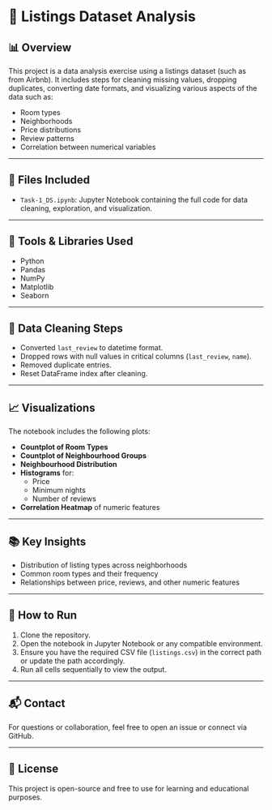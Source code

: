 # 🏡 Listings Dataset Analysis

## 📊 Overview

This project is a data analysis exercise using a listings dataset (such as from Airbnb). It includes steps for cleaning missing values, dropping duplicates, converting date formats, and visualizing various aspects of the data such as:

- Room types
- Neighborhoods
- Price distributions
- Review patterns
- Correlation between numerical variables

---

## 📁 Files Included

- `Task-1_DS.ipynb`: Jupyter Notebook containing the full code for data cleaning, exploration, and visualization.

---

## 🧰 Tools & Libraries Used

- Python
- Pandas
- NumPy
- Matplotlib
- Seaborn

---

## 🧼 Data Cleaning Steps

- Converted `last_review` to datetime format.
- Dropped rows with null values in critical columns (`last_review`, `name`).
- Removed duplicate entries.
- Reset DataFrame index after cleaning.

---

## 📈 Visualizations

The notebook includes the following plots:

- **Countplot of Room Types**
- **Countplot of Neighbourhood Groups**
- **Neighbourhood Distribution**
- **Histograms** for:
  - Price
  - Minimum nights
  - Number of reviews
- **Correlation Heatmap** of numeric features

---

## 📚 Key Insights

- Distribution of listing types across neighborhoods
- Common room types and their frequency
- Relationships between price, reviews, and other numeric features

---

## 🚀 How to Run

1. Clone the repository.
2. Open the notebook in Jupyter Notebook or any compatible environment.
3. Ensure you have the required CSV file (`listings.csv`) in the correct path or update the path accordingly.
4. Run all cells sequentially to view the output.

---

## 📬 Contact

For questions or collaboration, feel free to open an issue or connect via GitHub.

---

## 🔖 License

This project is open-source and free to use for learning and educational purposes.
